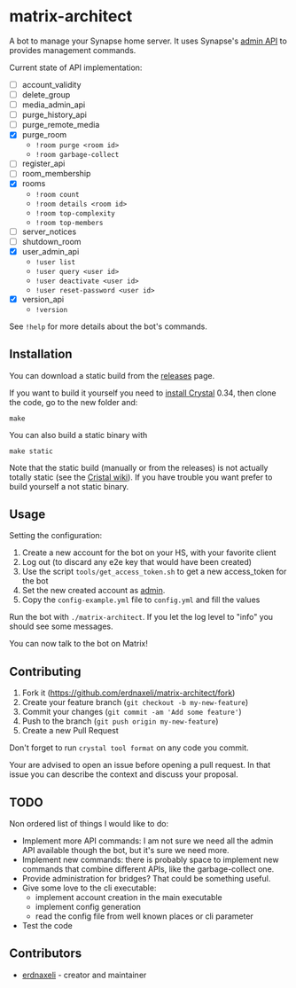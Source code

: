 # matrix-architect

A bot to manage your Synapse home server.
It uses Synapse's [admin API](https://github.com/matrix-org/synapse/tree/master/docs/admin_api)
to provides management commands.

Current state of API implementation:
* [ ] account_validity
* [ ] delete_group
* [ ] media_admin_api
* [ ] purge_history_api
* [ ] purge_remote_media
* [x] purge_room
  * `!room purge <room id>`
  * `!room garbage-collect`
* [ ] register_api
* [ ] room_membership
* [x] rooms
  * `!room count`
  * `!room details <room id>`
  * `!room top-complexity`
  * `!room top-members`
* [ ] server_notices
* [ ] shutdown_room
* [x] user_admin_api
  * `!user list`
  * `!user query <user id>`
  * `!user deactivate <user id>`
  * `!user reset-password <user id>`
* [x] version_api
  * `!version`

See `!help` for more details about the bot's commands.

## Installation

You can download a static build from the [releases](https://github.com/erdnaxeli/matrix-architect/releases) page.

If you want to build it yourself you need to [install Crystal](https://crystal-lang.org/install/) 0.34, then clone the code, go to the new folder and:

```
make
```

You can also build a static binary with
```
make static
```

Note that the static build (manually or from the releases) is not actually totally
static (see the [Cristal wiki](https://github.com/crystal-lang/crystal/wiki/Static-Linking)).
If you have trouble you want prefer to build yourself a not static binary.

## Usage

Setting the configuration:

1. Create a new account for the bot on your HS, with your favorite client
2. Log out (to discard any e2e key that would have been created)
3. Use the script `tools/get_access_token.sh` to get a new access_token for the bot
4. Set the new created account as
[admin](https://github.com/matrix-org/synapse/tree/master/docs/admin_api).
5. Copy the `config-example.yml` file to `config.yml` and fill the values

Run the bot with `./matrix-architect`. If you let the log level to "info" you should
see some messages.

You can now talk to the bot on Matrix!

## Contributing

1. Fork it (<https://github.com/erdnaxeli/matrix-architect/fork>)
2. Create your feature branch (`git checkout -b my-new-feature`)
3. Commit your changes (`git commit -am 'Add some feature'`)
4. Push to the branch (`git push origin my-new-feature`)
5. Create a new Pull Request

Don't forget to run `crystal tool format` on any code you commit.

Your are advised to open an issue before opening a pull request.
In that issue you can describe the context and discuss your proposal.

## TODO

Non ordered list of things I would like to do:

* Implement more API commands:
I am not sure we need all the admin API available though the bot, but it's sure we need more.
* Implement new commands:
there is probably space to implement new commands that combine different APIs,
like the garbage-collect one.
* Provide administration for bridges? That could be something useful.
* Give some love to the cli executable:
  * implement account creation in the main executable
  * implement config generation
  * read the config file from well known places or cli parameter
* Test the code

## Contributors

- [erdnaxeli](https://github.com/erdnaxeli) - creator and maintainer

